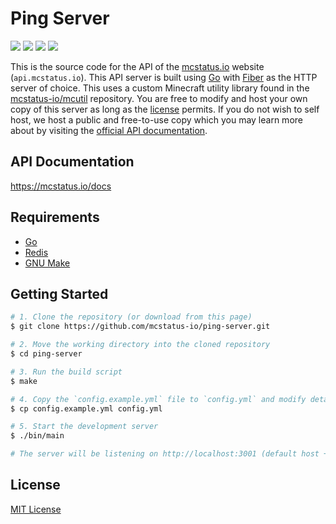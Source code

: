 # Ping Server
![](https://img.shields.io/github/languages/code-size/mcstatus-io/ping-server)
![](https://img.shields.io/github/issues/mcstatus-io/ping-server)
![](https://img.shields.io/github/actions/workflow/status/mcstatus-io/ping-server/go.yml)
![](https://img.shields.io/uptimerobot/ratio/m792379047-190f2d39d31ecafa9b1f86ab)

This is the source code for the API of the [mcstatus.io](https://mcstatus.io) website (`api.mcstatus.io`). This API server is built using [Go](https://go.dev) with [Fiber](https://docs.gofiber.io/) as the HTTP server of choice. This uses a custom Minecraft utility library found in the [mcstatus-io/mcutil](https://github.com/mcstatus-io/mcutil) repository. You are free to modify and host your own copy of this server as long as the [license](https://github.com/mcstatus-io/ping-server/blob/main/LICENSE) permits. If you do not wish to self host, we host a public and free-to-use copy which you may learn more about by visiting the [official API documentation](https://mcstatus.io/docs).

## API Documentation

https://mcstatus.io/docs

## Requirements

- [Go](https://go.dev/)
- [Redis](https://redis.io/)
- [GNU Make](https://www.gnu.org/software/make/)

## Getting Started

```bash
# 1. Clone the repository (or download from this page)
$ git clone https://github.com/mcstatus-io/ping-server.git

# 2. Move the working directory into the cloned repository
$ cd ping-server

# 3. Run the build script
$ make

# 4. Copy the `config.example.yml` file to `config.yml` and modify details as needed
$ cp config.example.yml config.yml

# 5. Start the development server
$ ./bin/main

# The server will be listening on http://localhost:3001 (default host + port)
```

## License

[MIT License](https://github.com/mcstatus-io/ping-server/blob/main/LICENSE)